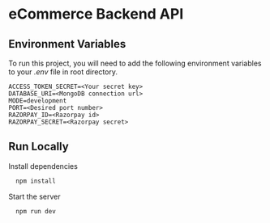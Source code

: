 
# eCommerce Backend API

## Environment Variables

To run this project, you will need to add the following environment variables to your *.env* file in root directory.

```
ACCESS_TOKEN_SECRET=<Your secret key>
DATABASE_URI=<MongoDB connection url>
MODE=development
PORT=<Desired port number>
RAZORPAY_ID=<Razorpay id>
RAZORPAY_SECRET=<Razorpay secret>
```


## Run Locally

Install dependencies

```bash
  npm install
```

Start the server

```bash
  npm run dev
```

